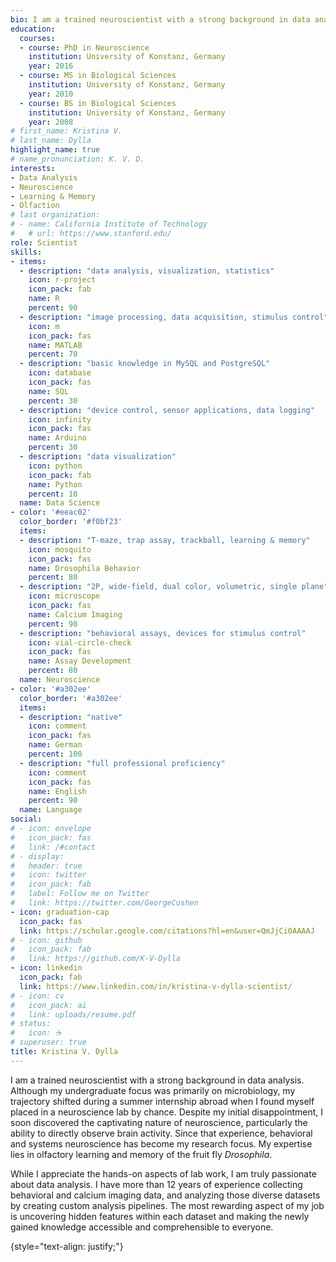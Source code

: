```yaml
---
bio: I am a trained neuroscientist with a strong background in data analysis.
education:
  courses:
  - course: PhD in Neuroscience
    institution: University of Konstanz, Germany
    year: 2016
  - course: MS in Biological Sciences
    institution: University of Konstanz, Germany
    year: 2010
  - course: BS in Biological Sciences
    institution: University of Konstanz, Germany
    year: 2008
# first_name: Kristina V.
# last_name: Dylla
highlight_name: true
# name_pronunciation: K. V. D.
interests:
- Data Analysis
- Neuroscience
- Learning & Memory
- Olfaction
# last organization:
# - name: California Institute of Technology
#   # url: https://www.stanford.edu/
role: Scientist
skills:
- items:
  - description: "data analysis, visualization, statistics"
    icon: r-project
    icon_pack: fab
    name: R
    percent: 90
  - description: "image processing, data acquisition, stimulus control"
    icon: m
    icon_pack: fas
    name: MATLAB
    percent: 70
  - description: "basic knowledge in MySQL and PostgreSQL"
    icon: database
    icon_pack: fas
    name: SQL
    percent: 30
  - description: "device control, sensor applications, data logging"
    icon: infinity
    icon_pack: fas
    name: Arduino
    percent: 30
  - description: "data visualization"
    icon: python
    icon_pack: fab
    name: Python
    percent: 10
  name: Data Science
- color: '#eeac02'
  color_border: '#f0bf23'
  items:
  - description: "T-maze, trap assay, trackball, learning & memory"
    icon: mosquito
    icon_pack: fas
    name: Drosophila Behavior
    percent: 80
  - description: "2P, wide-field, dual color, volumetric, single plane"
    icon: microscope
    icon_pack: fas
    name: Calcium Imaging
    percent: 90
  - description: "behavioral assays, devices for stimulus control"
    icon: vial-circle-check
    icon_pack: fas
    name: Assay Development
    percent: 80
  name: Neuroscience
- color: '#a302ee'
  color_border: '#a302ee'
  items:
  - description: "native"
    icon: comment
    icon_pack: fas
    name: German
    percent: 100
  - description: "full professional proficiency"
    icon: comment
    icon_pack: fas
    name: English
    percent: 90
  name: Language
social:
# - icon: envelope
#   icon_pack: fas
#   link: /#contact
# - display:
#   header: true
#   icon: twitter
#   icon_pack: fab
#   label: Follow me on Twitter
#   link: https://twitter.com/GeorgeCushen
- icon: graduation-cap
  icon_pack: fas
  link: https://scholar.google.com/citations?hl=en&user=QmJjCi0AAAAJ
# - icon: github
#   icon_pack: fab
#   link: https://github.com/K-V-Dylla
- icon: linkedin
  icon_pack: fab
  link: https://www.linkedin.com/in/kristina-v-dylla-scientist/
# - icon: cv
#   icon_pack: ai
#   link: uploads/resume.pdf
# status:
#   icon: ☕️
# superuser: true
title: Kristina V. Dylla
---
```


I am a trained neuroscientist with a strong background in data analysis. Although my undergraduate focus was primarily on microbiology, my trajectory shifted during a summer internship abroad when I found myself placed in a neuroscience lab by chance. Despite my initial disappointment, I soon discovered the captivating nature of neuroscience, particularly the ability to directly observe brain activity. Since that experience, behavioral and systems neuroscience has become my research focus. My expertise lies in olfactory learning and memory of the fruit fly *Drosophila*. 

While I appreciate the hands-on aspects of lab work, I am truly passionate about data analysis. I have more than 12 years of experience collecting behavioral and calcium imaging data, and analyzing those diverse datasets by creating custom analysis pipelines. The most rewarding aspect of my job is uncovering hidden features within each dataset and making the newly gained knowledge accessible and comprehensible to everyone. 

{style="text-align: justify;"}
